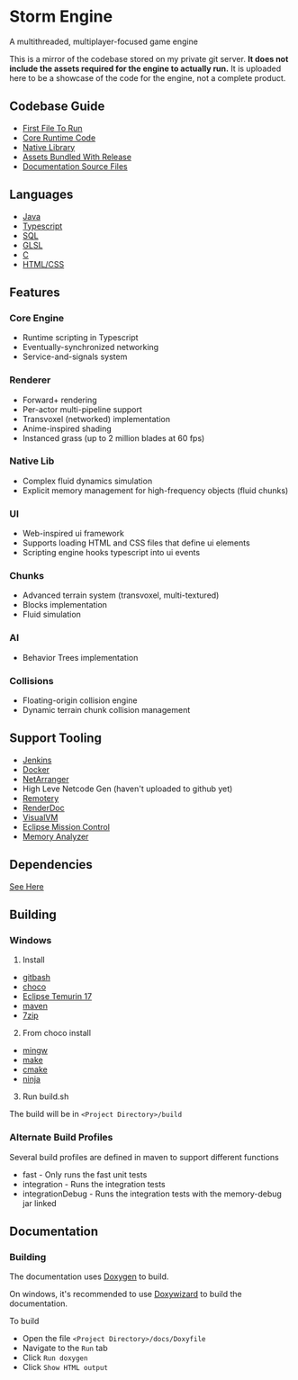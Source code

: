 # Storm Engine

A multithreaded, multiplayer-focused game engine


This is a mirror of the codebase stored on my private git server.
**It does not include the assets required for the engine to actually run.**
It is uploaded here to be a showcase of the code for the engine, not a complete product.



## Codebase Guide
 - [First File To Run](https://github.com/AustinHoover/StormEngine/blob/master/src/main/java/electrosphere/engine/Main.java)
 - [Core Runtime Code](https://github.com/AustinHoover/StormEngine/tree/master/src/main/java/electrosphere)
 - [Native Library](https://github.com/AustinHoover/StormEngine/tree/master/src/main/c)
 - [Assets Bundled With Release](https://github.com/AustinHoover/StormEngine/tree/master/assets)
 - [Documentation Source Files](https://github.com/AustinHoover/StormEngine/tree/master/docs)






## Languages
 - [Java](https://github.com/AustinHoover/StormEngine/tree/master/src/main/java/electrosphere)
 - [Typescript](https://github.com/AustinHoover/StormEngine/tree/master/assets/Scripts)
 - [SQL](https://github.com/AustinHoover/StormEngine/tree/master/assets/DB)
 - [GLSL](https://github.com/AustinHoover/StormEngine/tree/master/assets/Shaders)
 - [C](https://github.com/AustinHoover/StormEngine/tree/master/src/main/c)
 - [HTML/CSS](https://github.com/AustinHoover/StormEngine/tree/master/assets/Data/menu)





## Features
### Core Engine
 - Runtime scripting in Typescript
 - Eventually-synchronized networking
 - Service-and-signals system
### Renderer
 - Forward+ rendering
 - Per-actor multi-pipeline support
 - Transvoxel (networked) implementation
 - Anime-inspired shading
 - Instanced grass (up to 2 million blades at 60 fps)
### Native Lib
 - Complex fluid dynamics simulation
 - Explicit memory management for high-frequency objects (fluid chunks)
### UI
 - Web-inspired ui framework
 - Supports loading HTML and CSS files that define ui elements
 - Scripting engine hooks typescript into ui events
### Chunks
 - Advanced terrain system (transvoxel, multi-textured)
 - Blocks implementation
 - Fluid simulation
### AI
 - Behavior Trees implementation
### Collisions
 - Floating-origin collision engine
 - Dynamic terrain chunk collision management




## Support Tooling
 - [Jenkins](https://github.com/AustinHoover/StormEngine/blob/master/Jenkinsfile)
 - [Docker](https://gist.github.com/AustinHoover/c5a1799b6f42a410f6db3bfcbaaaff68)
 - [NetArranger](https://github.com/StudioRailgun/NetArranger)
 - High Leve Netcode Gen (haven't uploaded to github yet)
 - [Remotery](https://github.com/Celtoys/Remotery)
 - [RenderDoc](https://renderdoc.org/)
 - [VisualVM](https://visualvm.github.io/)
 - [Eclipse Mission Control](https://adoptium.net/jmc)
 - [Memory Analyzer](https://eclipse.dev/mat/)



## Dependencies
[See Here](https://github.com/AustinHoover/StormEngine/blob/master/DEPENDENCIES.md)




## Building


### Windows
1. Install
 - [gitbash](https://git-scm.com/downloads)
 - [choco](https://chocolatey.org/install)
 - [Eclipse Temurin 17](https://adoptium.net/temurin/releases/)
 - [maven](https://maven.apache.org/download.cgi)
 - [7zip](https://www.7-zip.org/)

2. From choco install
 - [mingw](https://community.chocolatey.org/packages/mingw)
 - [make](https://community.chocolatey.org/packages/make)
 - [cmake](https://community.chocolatey.org/packages/cmake)
 - [ninja](https://community.chocolatey.org/packages/ninja)

3. Run build.sh

The build will be in `<Project Directory>/build`

### Alternate Build Profiles

Several build profiles are defined in maven to support different functions
 - fast - Only runs the fast unit tests
 - integration - Runs the integration tests
 - integrationDebug - Runs the integration tests with the memory-debug jar linked






## Documentation

### Building
The documentation uses [Doxygen](https://github.com/doxygen/doxygen) to build.

On windows, it's recommended to use [Doxywizard](https://www.doxygen.nl/manual/doxywizard_usage.html) to build the documentation.

To build
 - Open the file `<Project Directory>/docs/Doxyfile`
 - Navigate to the `Run` tab
 - Click `Run doxygen`
 - Click `Show HTML output`
